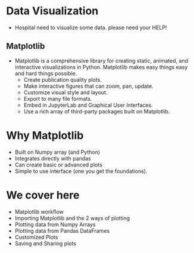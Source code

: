 # Data Visualization
  - Hospital need to visualize some data. please need your HELP!

## Matplotlib
 - Matplotlib is a comprehensive library for creating static, animated, and interactive visualizations in Python. Matplotlib makes easy things easy and hard things possible.
   - Create publication quality plots.
   - Make interactive figures that can zoom, pan, update.
   - Customize visual style and layout.
   - Export to many file formats.
   - Embed in JupyterLab and Graphical User Interfaces.
   - Use a rich array of third-party packages built on Matplotlib.

# Why Matplotlib
 - Built on Numpy array (and Python)
 - Integrates directly with pandas
 - Can create basic or advanced plots
 - Simple to use interface (one you get the foundations).

# We cover here
 - Matplotlib workflow
 - Importing Matplotlib and the 2 ways of plotting
 - Plotting data from Numpy Arrays
 - Plotting data from Pandas DataFrames
 - Customized Plots
 - Saving and Sharing plots
